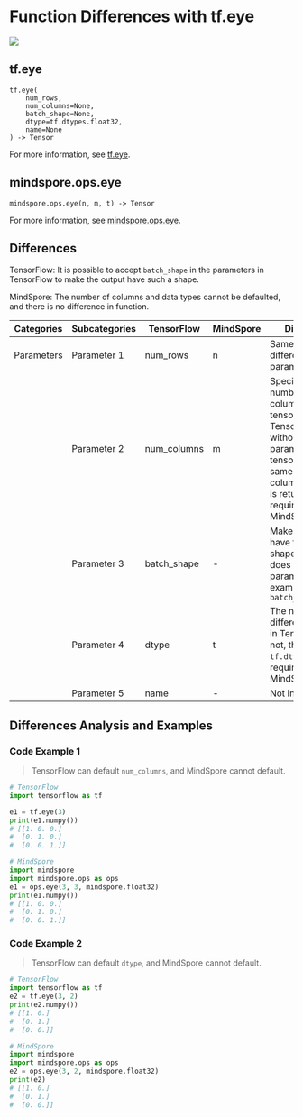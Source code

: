 # Function Differences with tf.eye

<a href="https://gitee.com/mindspore/docs/blob/r1.11/docs/mindspore/source_en/note/api_mapping/tensorflow_diff/eye.md" target="_blank"><img src="https://mindspore-website.obs.cn-north-4.myhuaweicloud.com/website-images/r1.11/resource/_static/logo_source_en.png"></a>

## tf.eye

```text
tf.eye(
    num_rows,
    num_columns=None,
    batch_shape=None,
    dtype=tf.dtypes.float32,
    name=None
) -> Tensor
```

For more information, see [tf.eye](https://tensorflow.google.cn/versions/r2.6/api_docs/python/tf/eye).

## mindspore.ops.eye

```text
mindspore.ops.eye(n, m, t) -> Tensor
```

For more information, see [mindspore.ops.eye](https://www.mindspore.cn/docs/en/r1.11/api_python/ops/mindspore.ops.eye.html).

## Differences

TensorFlow: It is possible to accept `batch_shape` in the parameters in TensorFlow to make the output have such a shape.

MindSpore: The number of columns and data types cannot be defaulted, and there is no difference in function.

| Categories | Subcategories |TensorFlow | MindSpore | Differences |
| --- | --- | --- | --- |---|
| Parameters | Parameter 1 | num_rows    | n         | Same function, different parameter names                                        |
|      | Parameter 2 | num_columns | m         | Specifies the number of columns of the tensor. Optional in TensorFlow; without this parameter, a tensor with the same number of columns and rows is returned; required in MindSpore |
|      | Parameter 3 | batch_shape | -       | Makes the output have the specified shape. MindSpore does not have this parameter. For example, `batch_shape=[3]` |
|      | Parameter 4 | dtype       | t         | The name is different, optional in TensorFlow. If not, the default is `tf.dtypes.float32`; required in MindSpore |
|      | Parameter 5 | name       | -        | Not involved |

## Differences Analysis and Examples

### Code Example 1

> TensorFlow can default `num_columns`, and MindSpore cannot default.

```python
# TensorFlow
import tensorflow as tf

e1 = tf.eye(3)
print(e1.numpy())
# [[1. 0. 0.]
#  [0. 1. 0.]
#  [0. 0. 1.]]

# MindSpore
import mindspore
import mindspore.ops as ops
e1 = ops.eye(3, 3, mindspore.float32)
print(e1.numpy())
# [[1. 0. 0.]
#  [0. 1. 0.]
#  [0. 0. 1.]]
```

### Code Example 2

> TensorFlow can default `dtype`, and MindSpore cannot default.

```python
# TensorFlow
import tensorflow as tf
e2 = tf.eye(3, 2)
print(e2.numpy())
# [[1. 0.]
#  [0. 1.]
#  [0. 0.]]

# MindSpore
import mindspore
import mindspore.ops as ops
e2 = ops.eye(3, 2, mindspore.float32)
print(e2)
# [[1. 0.]
#  [0. 1.]
#  [0. 0.]]
```



